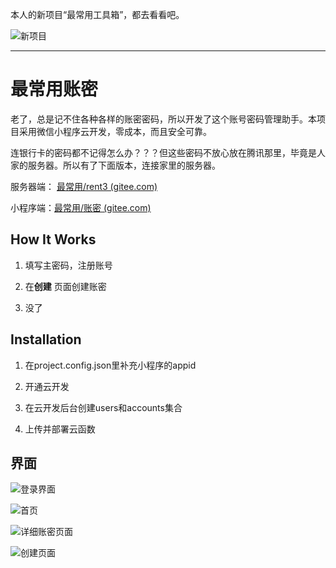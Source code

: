 本人的新项目“最常用工具箱”，都去看看吧。

<img src="https://gitee.com/MarcoMaHH/imges/raw/master/newProject.jpg" alt="新项目" />

---

# 最常用账密

老了，总是记不住各种各样的账密密码，所以开发了这个账号密码管理助手。本项目采用微信小程序云开发，零成本，而且安全可靠。



连银行卡的密码都不记得怎么办？？？但这些密码不放心放在腾讯那里，毕竟是人家的服务器。所以有了下面版本，连接家里的服务器。

服务器端： [最常用/rent3 (gitee.com)](https://gitee.com/MarcoMaHH/rent3)

小程序端：[最常用/账密 (gitee.com)](https://gitee.com/MarcoMaHH/account-secret)

## How It Works

1. 填写主密码，注册账号

2. 在**创建** 页面创建账密

3. 没了

## Installation

1. 在project.config.json里补充小程序的appid

2. 开通云开发

3. 在云开发后台创建users和accounts集合

4. 上传并部署云函数

## 界面

![登录界面](https://gitee.com/MarcoMaHH/zhangmi/raw/master/picture/%E7%99%BB%E9%99%86%E9%A1%B5%E9%9D%A2.jpg)

![首页](https://gitee.com/MarcoMaHH/zhangmi/raw/master/picture/%E9%A6%96%E9%A1%B5.jpg)

![详细账密页面](https://gitee.com/MarcoMaHH/zhangmi/raw/master/picture/%E8%AF%A6%E7%BB%86%E9%A1%B5%E9%9D%A2.jpg)

![创建页面](https://gitee.com/MarcoMaHH/zhangmi/raw/master/picture/%E5%88%9B%E5%BB%BA%E9%A1%B5%E9%9D%A2.jpg)

